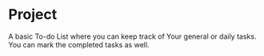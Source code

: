 # Project
 A basic To-do List where you can keep track of Your general or daily tasks. You can mark the completed tasks as well.
